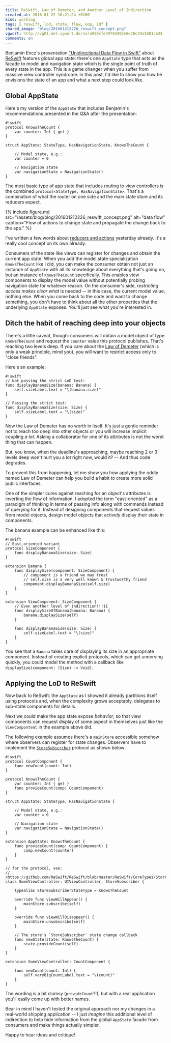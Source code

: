 ```yaml
---
title: ReSwift, Law of Demeter, and Another Level of Indirection
created_at: 2016-01-22 10:21:24 +0100
kind: worklog
tags: [ reswift, lod, state, flow, oop, 1df ]
shared_image: "blog/201601212226_reswift_concept.png"
vgwort: http://vg01.met.vgwort.de/na/a930cfd49784492e8e20c29a5681cb34
comments: on
---
```



Benjamin Encz's presentation ["Unidirectional Data Flow in Swift"][en] about [ReSwift][re] features global app state: there's one `AppState` type that acts as the facade to model and navigation state which is the single point of truth of every state in the app. This is a game changer when you suffer from massive view controller syndrome. In this post, I'd like to show you how he envisions the state of an app and what a next step could look like.

## Global AppState

Here's my version of the `AppState` that includes Benjamin's recommendations presented in the Q&A after the presentation:

    #!swift
    protocol KnowsTheCount {
        var counter: Int { get }
    }
    
    struct AppState: StateType, HasNavigationState, KnowsTheCount {
        
        // Model state, e.g.:
        var counter = 0
        
        // Navigation state
        var navigationState = NavigationState()
    }

The most basic type of app state that includes routing to view controllers is the combined `protocol<StateType, HasNavigationState>`. That's a combination of what the router on one side and the main state store and its reducers expect. 

{% include figure.md src="/assets/blog/blog/201601212226_reswift_concept.png" alt="data flow" caption="Flow of actions to change state and propagate the change back to the app." %}

I've written a few words about [reducers and actions](/posts/2016/01/event-declarative-state/) yesterday already. It's a really cool concept on its own already.

Consumers of the state like views can register for changes and obtain the current app state. When you add the model state specialization `KnowsTheCount` like I did, you can make the consumer obtain not just an instance of `AppState` with all its knowledge about everything that's going on, but an instance of `KnowsTheCount` specifically. This enables view components to display the model value without potentially probing navigation state for whatever reason. On the consumer's side, _restricting access makes clear what_ is needed -- in this case, the current model value, nothing else. When you come back to the code and want to change something, you don't have to think about all the other properties that the underlying `AppState` exposes. You'll just see what you're interested in.


## Ditch the habit of reaching deep into your objects

There's a little caveat, though: consumers will obtain a model object of type `KnowsTheCount` and request the `counter` value this protocol publishes. That's reaching two levels deep. If you care about the [Law of Demeter](https://en.wikipedia.org/wiki/Law_of_Demeter) (which is only a weak principle, mind you), you will want to restrict access only to "close friends". 

Here's an example:

    #!swift
    // Not passing the strict LoD test:
    func displayBananaSize(banana: Banana) {
        self.sizeLabel.text = "\(banana.size)"
    }
    
    // Passing the strict test:
    func displayBananaSize(size: Size) {
        self.sizeLabel.text = "\(size)"
    }

Now the Law of Demeter has no worth in itself. It's just a gentle reminder not to reach too deep into other objects or you will increase implicit coupling _a lot._ Asking a collaborator for one of its attributes is not the worst thing that can happen. 

But, you know, when the deadline's approaching, maybe reaching 2 or 3 levels deep won't hurt you a lot right now, would it? -- And thus code degrades.

To prevent this from happening, let me show you how applying the oddly named Law of Demeter can help you build a habit to create more solid public interfaces.

One of the simpler cures against reaching for an object's attributes is inverting the flow of information. I adopted the term "east-oriented" as a paradigm of thinking in terms of passing info along with commands instead of querying for it. Instead of designing components that request values from model objects, design model objects that actively display their state in components.

The banana example can be enhanced like this:

    #!swift
    // East-oriented variant
    protocol SizeComponent {
        func displayBananaSize(size: Size)
    }
    
    extension Banana {
        func displaySize(component: SizeComponent) {
            // component is a friend we may trust 
            // self.size is a very well known & trustworthy friend
            component.displayBananaSize(self.size)
        }
    }
  
    extension ViewComponent: SizeComponent {
        // Even another level of indirection!!!11
        func displaySizeOfBanana(banana: Banana) {
            banana.displaySize(self)
        }

        func displayBananaSize(size: Size) {
            self.sizeLabel.text = "\(size)"
        }
    }

You see that a `Banana` takes care of displaying its size in an appropriate component. Instead of creating explicit protocols, which can get unnerving quickly, you could model the method with a callback like `displaySize(component: (Size) -> Void)`.

## Applying the LoD to ReSwift

Now back to ReSwift: the `AppState` as I showed it already partitions itself using protocols and, when the complexity grows acceptably, delegates to sub-state components for details.

Next we could make the app state expose _behavior_, so that view components can request display of some aspect in themselves just like the `ViewCompontent` in the example above did.

The following example assumes there's a `mainStore` accessible somehow where observers can register for state changes. Observers have to implement the [`StoreSubscriber`](https://github.com/ReSwift/ReSwift/blob/master/ReSwift/CoreTypes/StoreSubscriber.swift) protocol as shown below:

    #!swift
    protocol CountComponent {
        func newCount(count: Int)
    }
    
    protocol KnowsTheCount {
        var counter: Int { get }
        func provideCount(comp: CountComponent)
    }
    
    struct AppState: StateType, HasNavigationState {
        
        // Model state, e.g.:
        var counter = 0
        
        // Navigation state
        var navigationState = NavigationState()
    }
    
    extension AppState: KnowsTheCount {
        func provideCount(comp: CountComponent) {
            comp.newCount(counter)
        }
    }
    
    // for the protocol, see:
    //   <https://github.com/ReSwift/ReSwift/blob/master/ReSwift/CoreTypes/StoreSubscriber.swift>
    class SomeViewController: UIViewController, StoreSubscriber {
        
        typealias StoreSubscriberStateType = KnowsTheCount
        
        override func viewWillAppear() {
            mainStore.subscribe(self)
        }
        
        override func viewWillDisappear() {
            mainStore.unsubscribe(self)
        }
        
        // The store's `StoreSubscriber` state change callback
        func newState(state: KnowsTheCount) {
            state.provideCount(self)
        }
    }
    
    extension SomeViewController: CountComponent {
    
        func newCount(count: Int) {
            self.veryBigCountLabel.text = "\(count)"
        }
    }

The wording is a bit clumsy (`provideCount`?!), but with a real application you'll easily come up with better names.

Bear in mind I haven't tested the original approach nor my changes in a real-world shipping application -- I just _imagine_ this additional level of indirection to help hide information from the global `AppState` facade from consumers and make things actually simpler.

Happy to hear ideas and critique!

[re]: http://reswift.github.io/ReSwift/master/
[en]: https://realm.io/news/benji-encz-unidirectional-data-flow-swift/
